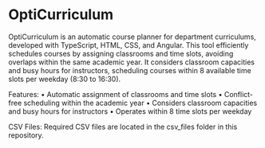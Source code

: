 # OptiCurriculum
OptiCurriculum is an automatic course planner for department curriculums, developed with TypeScript, HTML, CSS, and Angular. This tool efficiently schedules courses by assigning classrooms and time slots, avoiding overlaps within the same academic year. It considers classroom capacities and busy hours for instructors, scheduling courses within 8 available time slots per weekday (8:30 to 16:30).

Features:
• Automatic assignment of classrooms and time slots
• Conflict-free scheduling within the academic year
• Considers classroom capacities and busy hours for instructors
• Operates within 8 time slots per weekday

CSV Files:
Required CSV files are located in the csv_files folder in this repository.
